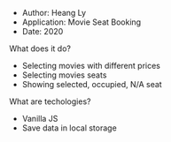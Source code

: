 - Author: Heang Ly
- Application: Movie Seat Booking
- Date: 2020

What does it do?
- Selecting movies with different prices
- Selecting movies seats
- Showing selected, occupied, N/A seat

What are techologies?
- Vanilla JS
- Save data in local storage
